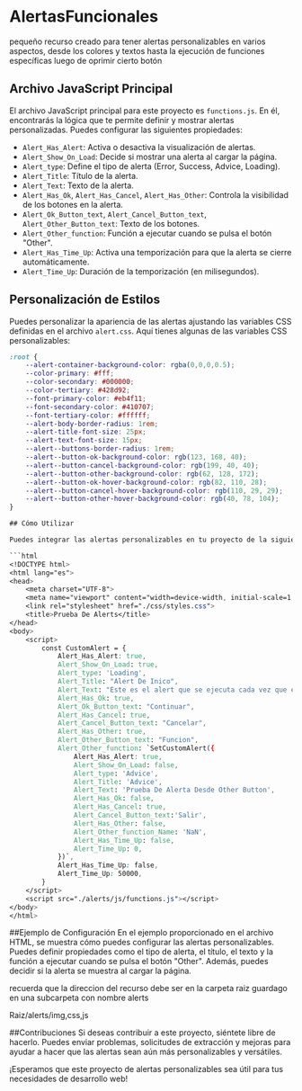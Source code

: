 # AlertasFuncionales

pequeño recurso creado para tener alertas personalizables en varios aspectos, desde los colores y textos hasta la ejecución de funciones específicas luego de oprimir cierto botón

## Archivo JavaScript Principal

El archivo JavaScript principal para este proyecto es `functions.js`. En él, encontrarás la lógica que te permite definir y mostrar alertas personalizadas. Puedes configurar las siguientes propiedades:

- `Alert_Has_Alert`: Activa o desactiva la visualización de alertas.
- `Alert_Show_On_Load`: Decide si mostrar una alerta al cargar la página.
- `Alert_type`: Define el tipo de alerta (Error, Success, Advice, Loading).
- `Alert_Title`: Título de la alerta.
- `Alert_Text`: Texto de la alerta.
- `Alert_Has_Ok`, `Alert_Has_Cancel`, `Alert_Has_Other`: Controla la visibilidad de los botones en la alerta.
- `Alert_Ok_Button_text`, `Alert_Cancel_Button_text`, `Alert_Other_Button_text`: Texto de los botones.
- `Alert_Other_function`: Función a ejecutar cuando se pulsa el botón "Other".
- `Alert_Has_Time_Up`: Activa una temporización para que la alerta se cierre automáticamente.
- `Alert_Time_Up`: Duración de la temporización (en milisegundos).

## Personalización de Estilos

Puedes personalizar la apariencia de las alertas ajustando las variables CSS definidas en el archivo `alert.css`. Aquí tienes algunas de las variables CSS personalizables:

````css
:root {
    --alert-container-background-color: rgba(0,0,0,0.5);
    --color-primary: #fff;
    --color-secondary: #000000;
    --color-tertiary: #428d92;
    --font-primary-color: #eb4f11;
    --font-secondary-color: #410707;
    --font-tertiary-color: #ffffff;
    --alert-body-border-radius: 1rem;
    --alert-title-font-size: 25px;
    --alert-text-font-size: 15px;
    --alert--buttons-border-radius: 1rem;
    --alert--button-ok-background-color: rgb(123, 168, 40);
    --alert--button-cancel-background-color: rgb(199, 40, 40);
    --alert--button-other-background-color: rgb(62, 128, 172);
    --alert--button-ok-hover-background-color: rgb(82, 110, 28);
    --alert--button-cancel-hover-background-color: rgb(110, 29, 29);
    --alert--button-other-hover-background-color: rgb(40, 78, 104);
}

## Cómo Utilizar

Puedes integrar las alertas personalizables en tu proyecto de la siguiente manera:

```html
<!DOCTYPE html>
<html lang="es">
<head>
    <meta charset="UTF-8">
    <meta name="viewport" content="width=device-width, initial-scale=1.0">
    <link rel="stylesheet" href="./css/styles.css">
    <title>Prueba De Alerts</title>
</head>
<body>
    <script>
        const CustomAlert = {
            Alert_Has_Alert: true,
            Alert_Show_On_Load: true,
            Alert_type: 'Loading',
            Alert_Title: "Alert De Inico",
            Alert_Text: "Este es el alert que se ejecuta cada vez que e inicia la vista",
            Alert_Has_Ok: true,
            Alert_Ok_Button_text: "Continuar",
            Alert_Has_Cancel: true,
            Alert_Cancel_Button_text: "Cancelar",
            Alert_Has_Other: true,
            Alert_Other_Button_text: "Funcion",
            Alert_Other_function: `SetCustomAlert({
                Alert_Has_Alert: true,
                Alert_Show_On_Load: false,
                Alert_type: 'Advice',
                Alert_Title: 'Advice',
                Alert_Text: 'Prueba De Alerta Desde Other Button',
                Alert_Has_Ok: false,
                Alert_Has_Cancel: true,
                Alert_Cancel_Button_text:'Salir',
                Alert_Has_Other: false,
                Alert_Other_function_Name: 'NaN',
                Alert_Has_Time_Up: false,
                Alert_Time_Up: 0,
            })`,
            Alert_Has_Time_Up: false,
            Alert_Time_Up: 50000,
        }
    </script>
    <script src="./alerts/js/functions.js"></script>
</body>
</html>
````

##Ejemplo de Configuración
En el ejemplo proporcionado en el archivo HTML, se muestra cómo puedes configurar las alertas personalizables. Puedes definir propiedades como el tipo de alerta, el título, el texto y la función a ejecutar cuando se pulsa el botón "Other". Además, puedes decidir si la alerta se muestra al cargar la página.

recuerda que la direccion del recurso debe ser en la carpeta raiz guardago en una subcarpeta con nombre alerts

Raiz/alerts/img,css,js

##Contribuciones
Si deseas contribuir a este proyecto, siéntete libre de hacerlo. Puedes enviar problemas, solicitudes de extracción y mejoras para ayudar a hacer que las alertas sean aún más personalizables y versátiles.

¡Esperamos que este proyecto de alertas personalizables sea útil para tus necesidades de desarrollo web!
